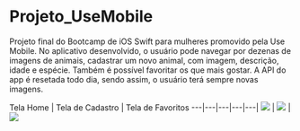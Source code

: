 # Projeto_UseMobile
Projeto final do Bootcamp de iOS Swift para mulheres promovido pela Use Mobile. No aplicativo desenvolvido, o usuário pode navegar por dezenas de imagens de animais, cadastrar um novo animal, com imagem, descrição, idade e espécie. Também é possível favoritar os que mais gostar. A API do app é resetada todo dia, sendo assim, o usuário terá sempre novas imagens. 



Tela Home | Tela de Cadastro | Tela de Favoritos 
---|---|---|---|---|
<img src="https://github.com/Giselleandrade/APP-Filmes-da-Marvel-/blob/main/%23Imagens/01.png"> | <img src="https://github.com/Giselleandrade/APP-Filmes-da-Marvel-/blob/main/%23Imagens/11.png"> | <img src="https://github.com/Giselleandrade/APP-Filmes-da-Marvel-/blob/main/%23Imagens/02.png"> 
